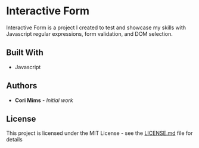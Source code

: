 # Interactive Form

Interactive Form is a project I created to test and showcase my skills with Javascript regular expressions, form validation, and DOM selection. 

## Built With

* Javascript

## Authors

* **Cori Mims** - *Initial work* 

## License

This project is licensed under the MIT License - see the [LICENSE.md](LICENSE.md) file for details
